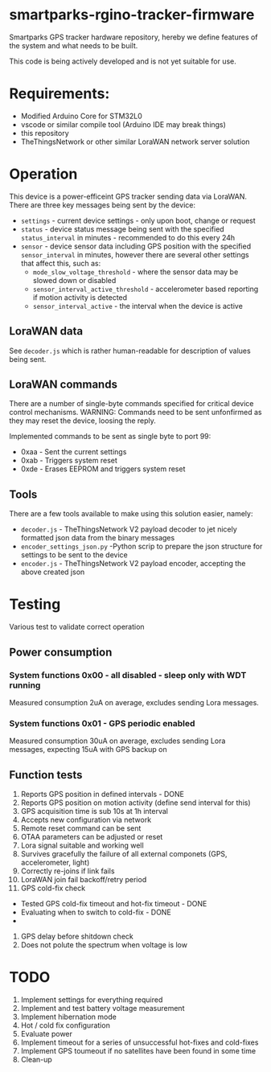 # smartparks-rgino-tracker-firmware
Smartparks GPS tracker hardware repository, hereby we define features of the system and what needs to be built.

This code is being actively developed and is not yet suitable for use.

# Requirements:
 * Modified Arduino Core for STM32L0
 * vscode or similar compile tool (Arduino IDE may break things)
 * this repository
 * TheThingsNetwork or other similar LoraWAN network server solution

# Operation
This device is a power-efficeint GPS tracker sending data via LoraWAN. There are three key messages being sent by the device:
 * `settings` - current device settings - only upon boot, change or request
 * `status` - device status message being sent with the specified `status_interval` in minutes - recommended to do this every 24h
 * `sensor` - device sensor data including GPS position with the specified `sensor_interval` in minutes, however there are several other settings that affect this, such as:
   * `mode_slow_voltage_threshold` - where the sensor data may be slowed down or disabled
   * `sensor_interval_active_threshold` - accelerometer based reporting if motion activity is detected
   * `sensor_interval_active` - the interval when the device is active

## LoraWAN data
See `decoder.js` which is rather human-readable for description of values being sent.

## LoraWAN commands
There are a number of single-byte commands specified for critical device control mechanisms. WARNING: Commands need to be sent unfonfirmed as they may reset the device, loosing the reply.

Implemented commands to be sent as single byte to port 99:
 * 0xaa - Sent the current settings
 * 0xab - Triggers system reset
 * 0xde - Erases EEPROM and triggers system reset

## Tools
There are a few tools available to make using this solution easier, namely:
 * `decoder.js` - TheThingsNetwork V2 payload decoder to jet nicely formatted json data from the binary messages
 * `encoder_settings_json.py` -Python scrip to prepare the json structure for settings to be sent to the device
 * `encoder.js` - TheThingsNetwork V2 payload encoder, accepting the above created json

# Testing
Various test to validate correct operation

## Power consumption

### System functions 0x00 - all disabled - sleep only with WDT running
Measured consumption 2uA on average, excludes sending Lora messages.

### System functions 0x01 - GPS periodic enabled
Measured consumption 30uA on average, excludes sending Lora messages, expecting 15uA with GPS backup on

## Function tests
1. Reports GPS position in defined intervals - DONE
1. Reports GPS position on motion activity (define send interval for this)
1. GPS acquisition time is sub 10s at 1h interval
1. Accepts new configuration via network
1. Remote reset command can be sent
1. OTAA parameters can be adjusted or reset
1. Lora signal suitable and working well
1. Survives gracefully the failure of all external componets (GPS, accelerometer, light)
1. Correctly re-joins if link fails
1. LoraWAN join fail backoff/retry period
1. GPS cold-fix check
 * Tested GPS cold-fix timeout and hot-fix timeout - DONE
 * Evaluating when to switch to cold-fix - DONE
 * 
1. GPS delay before shitdown check
1. Does not polute the spectrum when voltage is low

# TODO
1. Implement settings for everything required
1. Implement and test battery voltage measurement
1. Implement hibernation mode
1. Hot / cold fix configuration
1. Evaluate power
1. Implement timeout for a series of unsuccessful hot-fixes and cold-fixes
1. Implement GPS toumeout if no satellites have been found in some time
1. Clean-up

